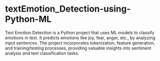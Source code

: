 # textEmotion_Detection-using-Python-ML
Text Emotion Detection is a Python project that uses ML models to classify emotions in text. It predicts emotions like joy, fear, anger, etc., by analyzing input sentences. The project incorporates tokenization, feature generation, and training/testing processes, providing valuable insights into sentiment analysis and text classification tasks.
